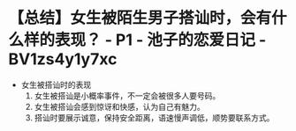 # 【总结】女生被陌生男子搭讪时，会有什么样的表现？ - P1 - 池子的恋爱日记 - BV1zs4y1y7xc

-   女生被搭讪时的表现
    1.  女生被搭讪是小概率事件，不一定会被很多人要号码。
    2.  女生被搭讪会感到惊讶和快感，认为自己有魅力。
    3.  搭讪时要展示诚意，保持安全距离，语速慢声调低，顺势要联系方式。